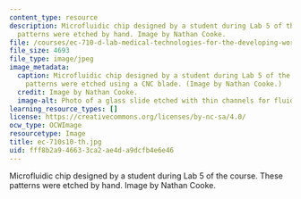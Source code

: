```yaml
---
content_type: resource
description: Microfluidic chip designed by a student during Lab 5 of the course. These
  patterns were etched by hand. Image by Nathan Cooke.
file: /courses/ec-710-d-lab-medical-technologies-for-the-developing-world-spring-2010/fff8b2a946633ca2ae4da9dcfb4e6e46_ec-710s10-th.jpg
file_size: 4693
file_type: image/jpeg
image_metadata:
  caption: Microfluidic chip designed by a student during Lab 5 of the course. These
    patterns were etched using a CNC blade. (Image by Nathan Cooke.)
  credit: Image by Nathan Cooke.
  image-alt: Photo of a glass slide etched with thin channels for fluid movement.
learning_resource_types: []
license: https://creativecommons.org/licenses/by-nc-sa/4.0/
ocw_type: OCWImage
resourcetype: Image
title: ec-710s10-th.jpg
uid: fff8b2a9-4663-3ca2-ae4d-a9dcfb4e6e46
---
```

Microfluidic chip designed by a student during Lab 5 of the course. These patterns were etched by hand. Image by Nathan Cooke.